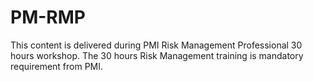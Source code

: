 # PM-RMP
This content is delivered during PMI Risk Management Professional 30 hours workshop. The 30 hours Risk Management training is mandatory requirement from PMI.
